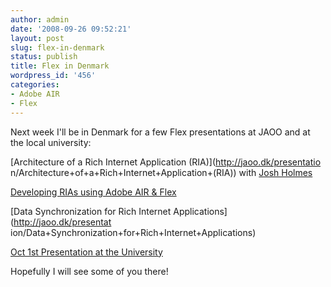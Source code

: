 ```yaml
---
author: admin
date: '2008-09-26 09:52:21'
layout: post
slug: flex-in-denmark
status: publish
title: Flex in Denmark
wordpress_id: '456'
categories:
- Adobe AIR
- Flex
---
```


Next week I'll be in Denmark for a few Flex presentations at JAOO and at the
local university:

[Architecture of a Rich Internet Application (RIA)](http://jaoo.dk/presentatio
n/Architecture+of+a+Rich+Internet+Application+(RIA)) with [Josh
Holmes](http://joshholmes.com)

[Developing RIAs using Adobe AIR &
Flex](http://jaoo.dk/presentation/Developing+RIAs+using+Adobe+AIR+%26+Flex)

[Data Synchronization for Rich Internet Applications](http://jaoo.dk/presentat
ion/Data+Synchronization+for+Rich+Internet+Applications)

[Oct 1st Presentation at the
University](http://blog.petermolgaard.com/2008/09/18/james-ward-in-aarhus/)

Hopefully I will see some of you there!

